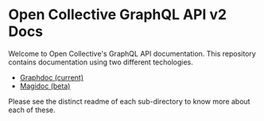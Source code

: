# Open Collective GraphQL API v2 Docs
Welcome to Open Collective's GraphQL API documentation. This repository contains documentation using two different techologies.

- [Graphdoc (current)](./graphdoc/)
- [Magidoc (beta)](./magidoc/)

Please see the distinct readme of each sub-directory to know more about each of these.